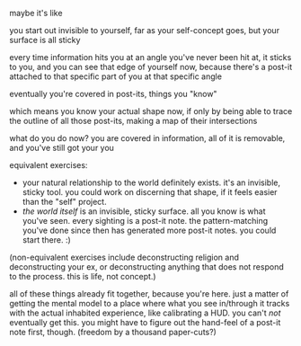 maybe it's like

you start out invisible to yourself, far as your self-concept goes, but your surface is all sticky

every time information hits you at an angle you've never been hit at, it sticks to you, and you can see that edge of yourself now, because there's a post-it attached to that specific part of you at that specific angle

eventually you're covered in post-its, things you "know"

which means you know your actual shape now, if only by being able to trace the outline of all those post-its, making a map of their intersections

what do you do now? you are covered in information, all of it is removable, and you've still got your you

equivalent exercises:
- your natural relationship to the world definitely exists. it's an invisible, sticky tool. you could work on discerning that shape, if it feels easier than the "self" project.
- *the world itself* is an invisible, sticky surface. all you know is what you've seen. every sighting is a post-it note. the pattern-matching you've done since then has generated more post-it notes. you could start there. :)

(non-equivalent exercises include deconstructing religion and deconstructing your ex, or deconstructing anything that does not respond to the process. this is life, not concept.)

all of these things already fit together, because you're here. just a matter of getting the mental model to a place where what you see in/through it tracks with the actual inhabited experience, like calibrating a HUD. you can't *not* eventually get this. you might have to figure out the hand-feel of a post-it note first, though. (freedom by a thousand paper-cuts?)
